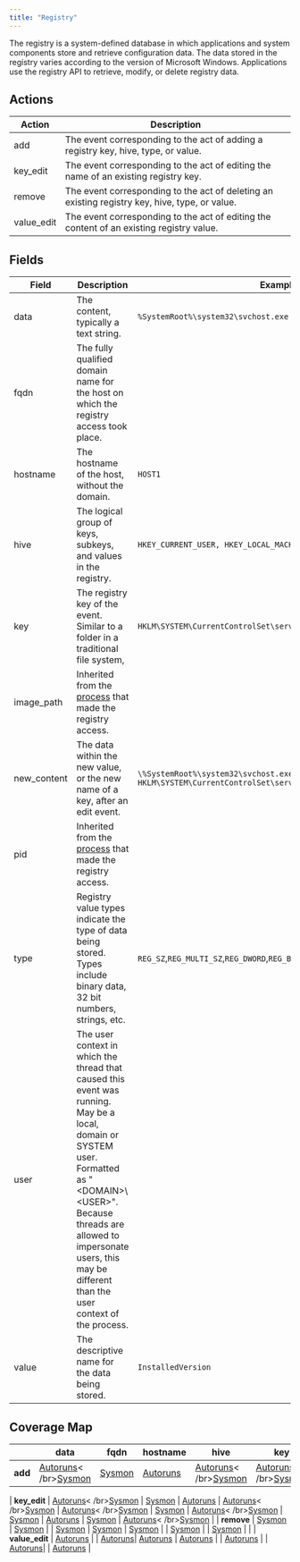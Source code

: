 ```yaml
---
title: "Registry"
---
```


The registry is a system-defined database in which applications and system components store and retrieve configuration data. The data stored in the registry varies according to the version of Microsoft Windows. Applications use the registry API to retrieve, modify, or delete registry data.

## Actions

|Action|Description|
|---|---|
|add|The event corresponding to the act of adding a registry key, hive, type, or value.|
|key_edit|The event corresponding to the act of editing the name of an existing registry key.|
|remove|The event corresponding to the act of deleting an existing registry key, hive, type, or value.|
|value_edit|The event corresponding to the act of editing the content of an existing registry value.|

## Fields

|Field|Description|Example|
|---|---|---|
|data|The content, typically a text string.|`%SystemRoot%\system32\svchost.exe -k rpcss`|
|fqdn|The fully qualified domain name for the host on which the registry access took place.| |
|hostname|The hostname of the host, without the domain.|`HOST1`|
|hive|The logical group of keys, subkeys, and values in the registry.|`HKEY_CURRENT_USER, HKEY_LOCAL_MACHINE`
|key|The registry key of the event. Similar to a folder in a traditional file system,|`HKLM\SYSTEM\CurrentControlSet\services\RpcSs`|
|image_path|Inherited from the [process](https://car.mitre.org/wiki/Data_Model/process) that made the registry access.| |
|new_content|The data within the new value, or the new name of a key, after an edit event.|`\%SystemRoot%\system32\svchost.exe, HKLM\SYSTEM\CurrentControlSet\services\RpcSs`|
|pid|Inherited from the [process](https://car.mitre.org/wiki/Data_Model/process) that made the registry access.| |
|type|Registry value types indicate the type of data being stored. Types include binary data, 32 bit numbers, strings, etc.|`REG_SZ`,`REG_MULTI_SZ`,`REG_DWORD`,`REG_BINARY`,`REG_QWORD`,`REG_EXPAND_SZ`|
|user|The user context in which the thread that caused this event was running. May be a local, domain or SYSTEM user. Formatted as "\<DOMAIN>\\\<USER>". Because threads are allowed to impersonate users, this may be different than the user context of the process.| |
|value|The descriptive name for the data being stored.|`InstalledVersion`|

## Coverage Map

| | **data** | **fqdn** | **hostname** | **hive** | **key** | **image_path** | **new_content** | **pid** | **type** | **user** | **value** |
|---|---|---|---|---|---|---|---|---|---|---|---|
| **add** | [Autoruns](../sensors/autoruns_13.98)< /br>[Sysmon](../sensors/sysmon_13) | [Sysmon](../sensors/sysmon_13) | [Autoruns](../sensors/autoruns_13.98) | [Autoruns](../sensors/autoruns_13.98)< /br>[Sysmon](../sensors/sysmon_13) | [Autoruns](../sensors/autoruns_13.98)< /br>[Sysmon](../sensors/sysmon_13) | [Sysmon](../sensors/sysmon_13) | | [Sysmon](../sensors/sysmon_13) | [Autoruns](../sensors/autoruns_13.98)| [Sysmon](../sensors/sysmon_13) | [Autoruns](../sensors/autoruns_13.98) | 
| 
**key_edit** | [Autoruns](../sensors/autoruns_13.98)< /br>[Sysmon](../sensors/sysmon_13) | [Sysmon](../sensors/sysmon_13) | [Autoruns](../sensors/autoruns_13.98) | [Autoruns](../sensors/autoruns_13.98)< /br>[Sysmon](../sensors/sysmon_13) | [Autoruns](../sensors/autoruns_13.98)< /br>[Sysmon](../sensors/sysmon_13) | [Sysmon](../sensors/sysmon_13) | [Autoruns](../sensors/autoruns_13.98)< /br>[Sysmon](../sensors/sysmon_13) | [Sysmon](../sensors/sysmon_13) | [Autoruns](../sensors/autoruns_13.98) | [Sysmon](../sensors/sysmon_13) | [Autoruns](../sensors/autoruns_13.98)< /br>[Sysmon](../sensors/sysmon_13) |
| **remove** | [Sysmon](../sensors/sysmon_13) | [Sysmon](../sensors/sysmon_13) | | [Sysmon](../sensors/sysmon_13) | [Sysmon](../sensors/sysmon_13) | [Sysmon](../sensors/sysmon_13) | | [Sysmon](../sensors/sysmon_13) | | [Sysmon](../sensors/sysmon_13) | | 
| **value_edit** | [Autoruns](../sensors/autoruns_13.98) | | [Autoruns](../sensors/autoruns_13.98)| [Autoruns](../sensors/autoruns_13.98) | [Autoruns](../sensors/autoruns_13.98) | | [Autoruns](../sensors/autoruns_13.98) | | [Autoruns](../sensors/autoruns_13.98)| | [Autoruns](../sensors/autoruns_13.98) | 
